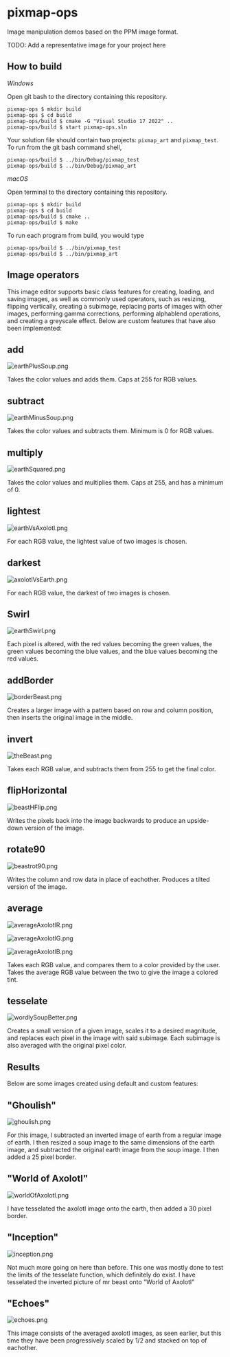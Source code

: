 # pixmap-ops

Image manipulation demos based on the PPM image format.

TODO: Add a representative image for your project here

## How to build

*Windows*

Open git bash to the directory containing this repository.

```
pixmap-ops $ mkdir build
pixmap-ops $ cd build
pixmap-ops/build $ cmake -G "Visual Studio 17 2022" ..
pixmap-ops/build $ start pixmap-ops.sln
```

Your solution file should contain two projects: `pixmap_art` and `pixmap_test`.
To run from the git bash command shell, 

```
pixmap-ops/build $ ../bin/Debug/pixmap_test
pixmap-ops/build $ ../bin/Debug/pixmap_art
```

*macOS*

Open terminal to the directory containing this repository.

```
pixmap-ops $ mkdir build
pixmap-ops $ cd build
pixmap-ops/build $ cmake ..
pixmap-ops/build $ make
```

To run each program from build, you would type

```
pixmap-ops/build $ ../bin/pixmap_test
pixmap-ops/build $ ../bin/pixmap_art
```

## Image operators

This image editor supports basic class features for creating, loading, and saving images, as well as commonly used operators, such as resizing, flipping vertically, creating a subimage, replacing parts of images with other images, performing gamma corrections, performing alphablend operations, and creating a greyscale effect. Below are custom features that have also been implemented:

## add

![earthPlusSoup.png](Examples/earthPlusSoup.png)

Takes the color values and adds them. Caps at 255 for RGB values.

## subtract

![earthMinusSoup.png](Examples/earthMinusSoup.png)

Takes the color values and subtracts them. Minimum is 0 for RGB values.

## multiply

![earthSquared.png](Examples/earthSquared.png)

Takes the color values and multiplies them. Caps at 255, and has a minimum of 0.

## lightest

![earthVsAxolotl.png](Examples/earthVsAxolotl.png)

For each RGB value, the lightest value of two images is chosen.

## darkest

![axolotlVsEarth.png](Examples/axolotlVsEarth.png)

For each RGB value, the darkest of two images is chosen.

## Swirl

![earthSwirl.png](Examples/earthSwirl.png)

Each pixel is altered, with the red values becoming the green values, the green values becoming the blue values, and the blue values becoming the red values.

## addBorder

![borderBeast.png](Examples/borderBeast.png)

Creates a larger image with a pattern based on row and column position, then inserts the original image in the middle.

## invert

![theBeast.png](Examples/theBeast.png)

Takes each RGB value, and subtracts them from 255 to get the final color.

## flipHorizontal

![beastHFlip.png](Examples/beastHFlip.png)

Writes the pixels back into the image backwards to produce an upside-down version of the image.

## rotate90

![beastrot90.png](Examples/beastrot90.png)

Writes the column and row data in place of eachother. Produces a tilted version of the image.

## average

![averageAxolotlR.png](Examples/averageAxolotlR.png)

![averageAxolotlG.png](Examples/averageAxolotlG.png)

![averageAxolotlB.png](Examples/averageAxolotlB.png)

Takes each RGB value, and compares them to a color provided by the user. Takes the average RGB value between the two to give the image a colored tint.

## tesselate

![wordlySoupBetter.png](Examples/wordlySoupBetter.png)

Creates a small version of a given image, scales it to a desired magnitude, and replaces each pixel in the image with said subimage. Each subimage is also averaged with the original pixel color.

## Results

Below are some images created using default and custom features:

## "Ghoulish"

![ghoulish.png](Examples/ghoulish.png)

For this image, I subtracted an inverted image of earth from a regular image of earth. I then resized a soup image to the same dimensions of the earth image, and subtracted the original earth image from the soup image. I then added a 25 pixel border.

## "World of Axolotl"

![worldOfAxolotl.png](Examples/worldOfAxolotl.png)

I have tesselated the axolotl image onto the earth, then added a 30 pixel border.

## "Inception"

![inception.png](Examples/inception.png)

Not much more going on here than before. This one was mostly done to test the limits of the tesselate function, which definitely do exist. I have tesselated the inverted picture of mr beast onto "World of Axolotl"

## "Echoes"

![echoes.png](Examples/echoes.png)

This image consists of the averaged axolotl images, as seen earlier, but this time they have been progressively scaled by 1/2 and stacked on top of eachother.
